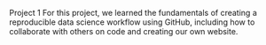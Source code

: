 
Project 1
For this project, we learned the fundamentals of creating a reproducible data science workflow using GitHub, including how to collaborate with others on code and creating our own website.
